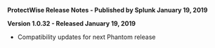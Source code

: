 **ProtectWise Release Notes - Published by Splunk January 19, 2019**


**Version 1.0.32 - Released January 19, 2019**

* Compatibility updates for next Phantom release
